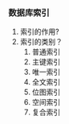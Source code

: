 ### 数据库索引
1. 索引的作用?
2. 索引的类别？
    1. 普通索引
    2. 主键索引
    3. 唯一索引
    4. 全文索引
    5. 位图索引
    6. 空间索引
    7. 复合索引	